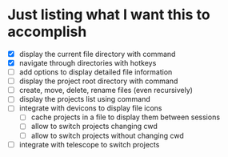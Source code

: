 # Just listing what I want this to accomplish

- [x] display the current file directory with command
- [x] navigate through directories with hotkeys
- [ ] add options to display detailed file information
- [ ] display the project root directory with command
- [ ] create, move, delete, rename files (even recursively)
- [ ] display the projects list using command
- [ ] integrate with devicons to display file icons
  - [ ] cache projects in a file to display them between sessions
  - [ ] allow to switch projects changing cwd
  - [ ] allow to switch projects without changing cwd
- [ ] integrate with telescope to switch projects
